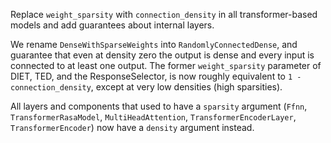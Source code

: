 Replace `weight_sparsity` with `connection_density` in all transformer-based models and add guarantees about internal layers.

We rename `DenseWithSparseWeights` into `RandomlyConnectedDense`, and guarantee that even at density zero the output is dense and every input is connected to at least one output. The former `weight_sparsity` parameter of DIET, TED, and the ResponseSelector, is now roughly equivalent to `1 - connection_density`, except at very low densities (high sparsities). 

All layers and components that used to have a `sparsity` argument (`Ffnn`, `TransformerRasaModel`, `MultiHeadAttention`, `TransformerEncoderLayer`, `TransformerEncoder`) now have a `density` argument instead.

